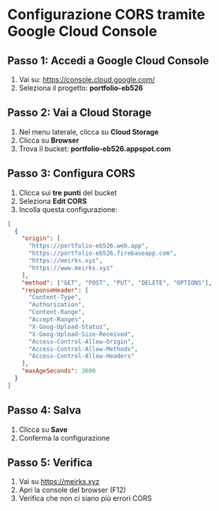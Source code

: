 # Configurazione CORS tramite Google Cloud Console

## Passo 1: Accedi a Google Cloud Console
1. Vai su: https://console.cloud.google.com/
2. Seleziona il progetto: **portfolio-eb526**

## Passo 2: Vai a Cloud Storage
1. Nel menu laterale, clicca su **Cloud Storage**
2. Clicca su **Browser**
3. Trova il bucket: **portfolio-eb526.appspot.com**

## Passo 3: Configura CORS
1. Clicca sui **tre punti** del bucket
2. Seleziona **Edit CORS**
3. Incolla questa configurazione:

```json
[
  {
    "origin": [
      "https://portfolio-eb526.web.app", 
      "https://portfolio-eb526.firebaseapp.com",
      "https://meirks.xyz",
      "https://www.meirks.xyz"
    ],
    "method": ["GET", "POST", "PUT", "DELETE", "OPTIONS"],
    "responseHeader": [
      "Content-Type", 
      "Authorization", 
      "Content-Range", 
      "Accept-Ranges", 
      "X-Goog-Upload-Status", 
      "X-Goog-Upload-Size-Received",
      "Access-Control-Allow-Origin",
      "Access-Control-Allow-Methods",
      "Access-Control-Allow-Headers"
    ],
    "maxAgeSeconds": 3600
  }
]
```

## Passo 4: Salva
1. Clicca su **Save**
2. Conferma la configurazione

## Passo 5: Verifica
1. Vai su https://meirks.xyz
2. Apri la console del browser (F12)
3. Verifica che non ci siano più errori CORS
